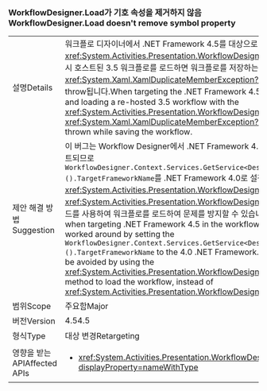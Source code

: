 ### <a name="workflowdesignerload-doesnt-remove-symbol-property"></a><span data-ttu-id="ee7dc-101">WorkflowDesigner.Load가 기호 속성을 제거하지 않음</span><span class="sxs-lookup"><span data-stu-id="ee7dc-101">WorkflowDesigner.Load doesn't remove symbol property</span></span>

|   |   |
|---|---|
|<span data-ttu-id="ee7dc-102">설명</span><span class="sxs-lookup"><span data-stu-id="ee7dc-102">Details</span></span>|<span data-ttu-id="ee7dc-103">워크플로 디자이너에서 .NET Framework 4.5를 대상으로 하고 <xref:System.Activities.Presentation.WorkflowDesigner.Load> 메서드를 사용하여 다시 호스트된 3.5 워크플로를 로드하면 워크플로를 저장하는 동안 <xref:System.Xaml.XamlDuplicateMemberException?displayProperty=name>가 throw됩니다.</span><span class="sxs-lookup"><span data-stu-id="ee7dc-103">When targeting the .NET Framework 4.5 in the workflow designer, and loading a re-hosted 3.5 workflow with the <xref:System.Activities.Presentation.WorkflowDesigner.Load> method, a <xref:System.Xaml.XamlDuplicateMemberException?displayProperty=name> is thrown while saving the workflow.</span></span>|
|<span data-ttu-id="ee7dc-104">제안 해결 방법</span><span class="sxs-lookup"><span data-stu-id="ee7dc-104">Suggestion</span></span>|<span data-ttu-id="ee7dc-105">이 버그는 Workflow Designer에서 .NET Framework 4.5를 대상으로 할 때에 매니페스트되므로 <code>WorkflowDesigner.Context.Services.GetService&lt;DesignerConfigurationService&gt;().TargetFrameworkName</code>를 .NET Framework 4.0로 설정하여 해결할 수 있습니다. 또는 <xref:System.Activities.Presentation.WorkflowDesigner.Load> 대신 <xref:System.Activities.Presentation.WorkflowDesigner.Load(System.String)> 메서드를 사용하여 워크플로를 로드하여 문제를 방지할 수 있습니다.</span><span class="sxs-lookup"><span data-stu-id="ee7dc-105">This bug only manifests when targeting .NET Framework 4.5 in the workflow designer, so it can be worked around by setting the <code>WorkflowDesigner.Context.Services.GetService&lt;DesignerConfigurationService&gt;().TargetFrameworkName</code> to the 4.0 .NET Framework.Alternatively, the issue may be avoided by using the <xref:System.Activities.Presentation.WorkflowDesigner.Load(System.String)> method to load the workflow, instead of <xref:System.Activities.Presentation.WorkflowDesigner.Load>.</span></span>|
|<span data-ttu-id="ee7dc-106">범위</span><span class="sxs-lookup"><span data-stu-id="ee7dc-106">Scope</span></span>|<span data-ttu-id="ee7dc-107">주요함</span><span class="sxs-lookup"><span data-stu-id="ee7dc-107">Major</span></span>|
|<span data-ttu-id="ee7dc-108">버전</span><span class="sxs-lookup"><span data-stu-id="ee7dc-108">Version</span></span>|<span data-ttu-id="ee7dc-109">4.5</span><span class="sxs-lookup"><span data-stu-id="ee7dc-109">4.5</span></span>|
|<span data-ttu-id="ee7dc-110">형식</span><span class="sxs-lookup"><span data-stu-id="ee7dc-110">Type</span></span>|<span data-ttu-id="ee7dc-111">대상 변경</span><span class="sxs-lookup"><span data-stu-id="ee7dc-111">Retargeting</span></span>|
|<span data-ttu-id="ee7dc-112">영향을 받는 API</span><span class="sxs-lookup"><span data-stu-id="ee7dc-112">Affected APIs</span></span>|<ul><li><xref:System.Activities.Presentation.WorkflowDesigner.Load?displayProperty=nameWithType></li></ul>|

